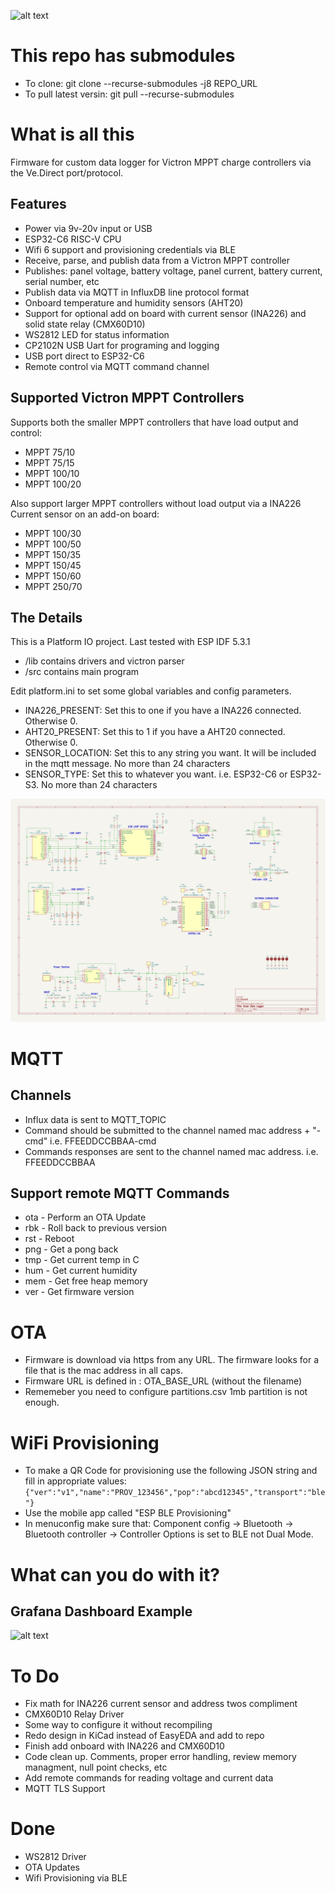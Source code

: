 ![alt text](https://github.com/brokebit/SolarDataLoggerV2-ESP-IDF/blob/main/assets/BoardScreenshot.png?raw=true)
# This repo has submodules
- To clone: git clone --recurse-submodules -j8 REPO_URL
- To pull latest versin: git pull --recurse-submodules

# What is all this

Firmware for custom data logger for Victron MPPT charge controllers via the Ve.Direct port/protocol.

## Features
- Power via 9v-20v input or USB
- ESP32-C6 RISC-V CPU
- Wifi 6 support and provisioning credentials via BLE
- Receive, parse, and publish data from a Victron MPPT controller
- Publishes: panel voltage, battery voltage, panel current, battery current, serial number, etc
- Publish data via MQTT in InfluxDB line protocol format
- Onboard temperature and humidity sensors (AHT20)
- Support for optional add on board with current sensor (INA226) and solid state relay (CMX60D10)
- WS2812 LED for status information
- CP2102N USB Uart for programing and logging
- USB port direct to ESP32-C6
- Remote control via MQTT command channel


## Supported Victron MPPT Controllers

Supports both the smaller MPPT controllers that have load output and control:

- MPPT 75/10
- MPPT 75/15
- MPPT 100/10
- MPPT 100/20

Also support larger MPPT controllers without load output via a INA226 Current sensor on an add-on board:

- MPPT 100/30
- MPPT 100/50
- MPPT 150/35
- MPPT 150/45
- MPPT 150/60
- MPPT 250/70

## The Details
This is a Platform IO project. Last tested with ESP IDF 5.3.1

- /lib contains drivers and victron parser
- /src contains main program

Edit platform.ini to set some global variables and config parameters. 
- INA226_PRESENT: Set this to one if you have a INA226 connected. Otherwise 0. 
- AHT20_PRESENT: Set this to 1 if you have a AHT20 connected. Otherwise 0.
- SENSOR_LOCATION: Set this to any string you want. It will be included in the mqtt message. No more than 24 characters
- SENSOR_TYPE: Set this to whatever you want. i.e. ESP32-C6 or ESP32-S3. No more than 24 characters
           
![alt text](https://github.com/brokebit/SolarDataLogger/blob/main/hardware/Schematic-v1.1.svg?raw=true)
# MQTT

## Channels
- Influx data is sent to MQTT_TOPIC
- Command should be submitted to the channel named mac address + "-cmd" i.e. FFEEDDCCBBAA-cmd 
- Commands responses are sent to the channel named mac address. i.e. FFEEDDCCBBAA

## Support remote MQTT Commands
- ota - Perform an OTA Update
- rbk - Roll back to previous version 
- rst - Reboot
- png - Get a pong back
- tmp - Get current temp in C
- hum - Get current humidity
- mem - Get free heap memory
- ver - Get firmware version

# OTA
- Firmware is download via https from any URL. The firmware looks for a file that is the mac address in all caps. 
- Firmware URL is defined in : OTA_BASE_URL (without the filename)
- Rememeber you need to configure partitions.csv 1mb partition is not enough. 

# WiFi Provisioning
- To make a QR Code for provisioning use the following JSON string and fill in appropriate values:
```{"ver":"v1","name":"PROV_123456","pop":"abcd12345","transport":"ble"}```
- Use the mobile app called "ESP BLE Provisioning"
- In menuconfig make sure that: Component config -> Bluetooth -> Bluetooth controller -> Controller Options is set to BLE not Dual Mode.

# What can you do with it? 

## Grafana Dashboard Example
![alt text](https://github.com/brokebit/SolarDataLogger/blob/main/assets/GrafanaScreenshot.png?raw=true)

# To Do
- Fix math for INA226 current sensor and address twos compliment
- CMX60D10 Relay Driver
- Some way to configure it without recompiling 
- Redo design in KiCad instead of EasyEDA and add to repo
- Finish add onboard with INA226 and CMX60D10
- Code clean up. Comments, proper error handling, review memory managment, null point checks, etc
- Add remote commands for reading voltage and current data
- MQTT TLS Support

# Done
- WS2812 Driver
- OTA Updates
- Wifi Provisioning via BLE
